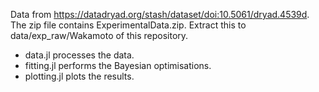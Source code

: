 Data from https://datadryad.org/stash/dataset/doi:10.5061/dryad.4539d.
The zip file contains ExperimentalData.zip. Extract this to data/exp_raw/Wakamoto of this repository.
- data.jl processes the data. 
- fitting.jl performs the Bayesian optimisations.  
- plotting.jl plots the results. 
